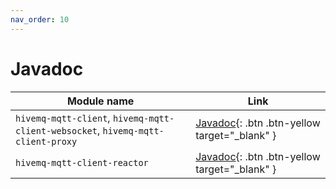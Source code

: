 ```yaml
---
nav_order: 10
---
```


# Javadoc

| Module name | Link |
| ----------- | ------------ |
| `hivemq-mqtt-client`, `hivemq-mqtt-client-websocket`, `hivemq-mqtt-client-proxy` | [Javadoc](https://javadoc.io/doc/com.hivemq/hivemq-mqtt-client/){: .btn .btn-yellow target="_blank" } |
| `hivemq-mqtt-client-reactor` | [Javadoc](https://javadoc.io/doc/com.hivemq/hivemq-mqtt-client-reactor/){: .btn .btn-yellow target="_blank" } |

